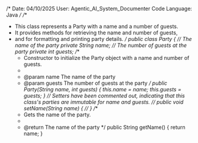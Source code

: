 /*
Date: 04/10/2025
User: Agentic_AI_System_Documenter
Code Language: Java
*/
/**
 * This class represents a Party with a name and a number of guests.
 * It provides methods for retrieving the name and number of guests,
 * and for formatting and printing party details.
 */
public class Party {
    // The name of the party
    private String name;
    // The number of guests at the party
    private int guests;
    /**
     * Constructor to initialize the Party object with a name and number of guests.
     *
     * @param name  The name of the party
     * @param guests The number of guests at the party
     */
    public Party(String name, int guests) {
        this.name = name;
        this.guests = guests;
    }
    // Setters have been commented out, indicating that this class's parties are immutable for name and guests.
    // public void setName(String name) {
    // }
    /**
     * Gets the name of the party.
     *
     * @return The name of the party
     */
    public String getName() {
        return name;
    }